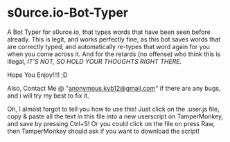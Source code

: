 # s0urce.io-Bot-Typer
A Bot Typer for s0urce.io, that types words that have been seen before already. This is legit, and works perfectly fine, as this bot saves words that are correctly typed, and automatically re-types that word again for you when you come across it. And for the retards (no offense) who think this is illegal, *IT'S NOT, SO HOLD YOUR THOUGHTS RIGHT THERE.*

Hope You Enjoy!!!! ;D

Also, Contact Me @ "anonymous.kyb12@gmail.com" if there are any bugs, and i will try my best to fix it.

Oh, I almost forgot to tell you how to use this! Just click on the .user.js file, copy & paste all the text in this file into a new userscript on TamperMonkey, and save by pressing Ctrl+S! Or you could click on the file on press Raw, then TamperMonkey should ask if you want to download the script!

